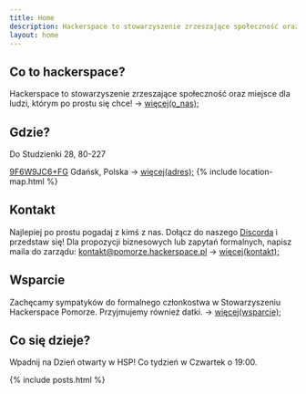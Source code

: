 ```yaml
---
title: Home
description: Hackerspace to stowarzyszenie zrzeszające społeczność oraz miejsce dla ludzi, którym po prostu się chce!
layout: home
---
```

## Co to hackerspace?
Hackerspace to stowarzyszenie zrzeszające społeczność oraz miejsce dla ludzi, którym po prostu się chce! -> [więcej(o_nas);](/about)

## Gdzie?
Do Studzienki 28, 80-227

[9F6W9JC6+FG](https://plus.codes/9F6W9JC6+FG) Gdańsk, Polska  -> [więcej(adres);](/contact)
{% include location-map.html %}

## Kontakt
Najlepiej po prostu pogadaj z kimś z nas. Dołącz do naszego [Discorda](/discord) i przedstaw się! Dla propozycji biznesowych lub zapytań formalnych, napisz maila do zarządu: [kontakt@pomorze.hackerspace.pl](mailto:kontakt@pomorze.hackerspace.pl) -> [więcej(kontakt);](/contact)

## Wsparcie
Zachęcamy sympatyków do formalnego członkostwa w Stowarzyszeniu Hackerspace Pomorze. Przyjmujemy również datki. -> [więcej(wsparcie);](/membership)

## Co się dzieje?
Wpadnij na Dzień otwarty w HSP! Co tydzień w Czwartek o 19:00.

{% include posts.html %}
